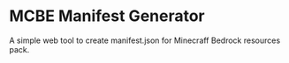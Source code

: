 # MCBE Manifest Generator
A simple web tool to create manifest.json for Minecraff Bedrock resources pack.